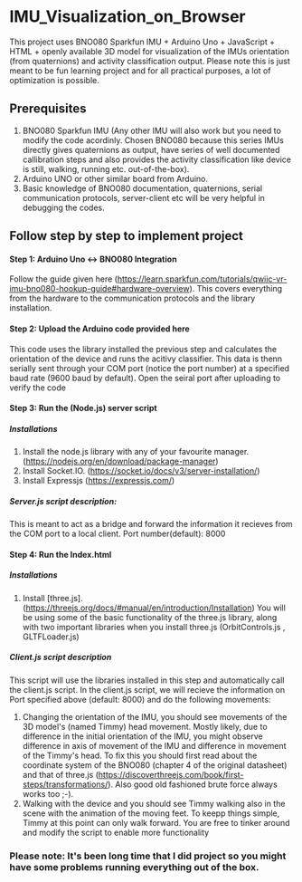 # **IMU_Visualization_on_Browser**
This project uses BNO080 Sparkfun IMU + Arduino Uno + JavaScript +  HTML + openly available 3D model for visualization of the IMUs orientation (from quaternions)  and activity classification output. Please note this is just meant to be fun learning project and for all practical purposes, a lot of optimization is possible.

## **Prerequisites**
1. BNO080 Sparkfun IMU (Any other IMU will also work but you need to modify the code acordinly. Chosen BNO080 because this series IMUs directly gives quaternions as output, have series of well documented callibration steps and also provides the activity classification like device is still, walking, running etc. out-of-the-box).
2. Arduino UNO or other similar board from Arduino.
3. Basic knowledge of BNO080 documentation, quaternions, serial communication protocols, server-client etc will be very helpful in debugging the codes.  
## **Follow step by step to implement project**
#### **Step 1: Arduino Uno <-> BNO080 Integration**
Follow the guide given here (https://learn.sparkfun.com/tutorials/qwiic-vr-imu-bno080-hookup-guide#hardware-overview). This covers everything from the hardware to the communication protocols and the library installation.
#### **Step 2: Upload the Arduino code provided here**
This code uses the library installed the previous step and calculates the orientation of the device and runs the acitivy classifier. This data is thenn serially sent through your COM port (notice the port number) at a specified baud rate (9600 baud by default). Open the seiral port after uploading to verify the code
#### **Step 3: Run the (Node.js) server script**
##### Installations
1. Install the node.js library with any of your favourite manager. (https://nodejs.org/en/download/package-manager)
2. Install Socket.IO. (https://socket.io/docs/v3/server-installation/)
3. Install Expressjs (https://expressjs.com/)
##### Server.js script description:
This is meant to act as a bridge and forward the information it recieves from the COM port to a local client. Port number(default): 8000 
#### **Step 4: Run the Index.html** 
##### Installations
1. Install [three.js]. (https://threejs.org/docs/#manual/en/introduction/Installation)
You will be using some of the basic functionality of the three.js library, along with two important libraries when you install three.js (OrbitControls.js , GLTFLoader.js)
##### Client.js script description
This script will use the libraries installed in this step and automatically call the client.js script. In the client.js script, we will recieve the information on Port specified above (default: 8000) and do the following movements:
1. Changing the orientation of the IMU, you should see movements of the 3D model's (named Timmy) head movement. Mostly likely, due to difference in the initial orientation of the IMU, you might observe difference in axis of movement of the IMU and difference in movement of the Timmy's head. To fix this you should first read about the coordinate system of the BNO080 (chapter 4 of the original datasheet) and that of three.js (https://discoverthreejs.com/book/first-steps/transformations/). Also good old fashioned brute force always works too ;-).
2. Walking with the device and you should see Timmy walking also in the scene with the animation of the moving feet. To keepp things simple, Timmy at this point can only walk forward. You are free to tinker around and modify the script to enable more functionality

### Please note: It's been long time that I did project so you might have some problems running everything out of the box.
